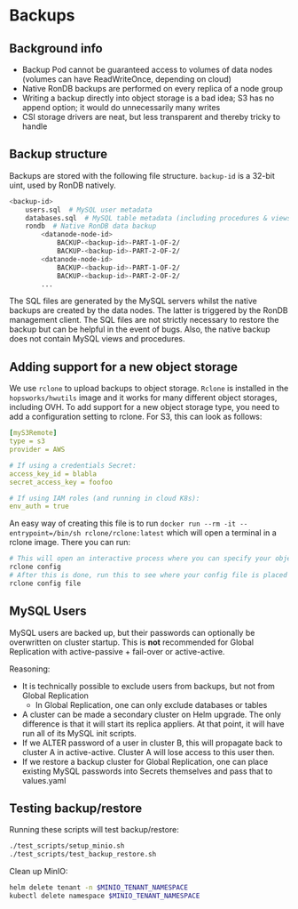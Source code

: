 # Backups

## Background info

- Backup Pod cannot be guaranteed access to volumes of data nodes (volumes can have ReadWriteOnce, depending on cloud)
- Native RonDB backups are performed on every replica of a node group
- Writing a backup directly into object storage is a bad idea; S3 has no append option; it would do unnecessarily many writes
- CSI storage drivers are neat, but less transparent and thereby tricky to handle

## Backup structure

Backups are stored with the following file structure. `backup-id` is a 32-bit uint, used by RonDB natively.

```bash
<backup-id>
    users.sql  # MySQL user metadata
    databases.sql  # MySQL table metadata (including procedures & views)
    rondb  # Native RonDB data backup
        <datanode-node-id>
            BACKUP-<backup-id>-PART-1-OF-2/
            BACKUP-<backup-id>-PART-2-OF-2/
        <datanode-node-id>
            BACKUP-<backup-id>-PART-1-OF-2/
            BACKUP-<backup-id>-PART-2-OF-2/
        ...
```

The SQL files are generated by the MySQL servers whilst the native backups are created by the data nodes. The latter is triggered by the RonDB management client. The SQL files are not strictly necessary to restore the backup but can be helpful in the event of bugs. Also, the native backup does not contain MySQL views and procedures.

## Adding support for a new object storage

We use `rclone` to upload backups to object storage. `Rclone` is installed in the `hopsworks/hwutils` image and it works for many different object storages, including OVH. To add support for a new object storage type, you need to add a configuration setting to rclone. For S3, this can look as follows:

```yaml
[myS3Remote]
type = s3
provider = AWS

# If using a credentials Secret:
access_key_id = blabla
secret_access_key = foofoo

# If using IAM roles (and running in cloud K8s):
env_auth = true
```

An easy way of creating this file is to run `docker run --rm -it --entrypoint=/bin/sh rclone/rclone:latest` which will open a terminal in a rclone image. There you can run:

```bash
# This will open an interactive process where you can specify your object storage 
rclone config
# After this is done, run this to see where your config file is placed
rclone config file
```

## MySQL Users

MySQL users are backed up, but their passwords can optionally be overwritten on
cluster startup. This is **not** recommended for Global Replication with
active-passive + fail-over or active-active.

Reasoning:
- It is technically possible to exclude users from backups, but not from Global Replication
  - In Global Replication, one can only exclude databases or tables
- A cluster can be made a secondary cluster on Helm upgrade. The only difference is that
  it will start its replica appliers. At that point, it will have run all of its MySQL init
  scripts.
- If we ALTER password of a user in cluster B, this will propagate back to cluster A
  in active-active. Cluster A will lose access to this user then.
- If we restore a backup cluster for Global Replication, one can place existing MySQL
  passwords into Secrets themselves and pass that to values.yaml

## Testing backup/restore

Running these scripts will test backup/restore:

```bash
./test_scripts/setup_minio.sh
./test_scripts/test_backup_restore.sh
```

Clean up MinIO:

```bash
helm delete tenant -n $MINIO_TENANT_NAMESPACE
kubectl delete namespace $MINIO_TENANT_NAMESPACE
```
